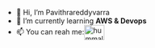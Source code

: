 - 👋 Hi, I’m Pavithrareddyvarra
- 🌱 I’m currently learning **AWS & Devops**
- 📫 You can reah me:<a href="https://www.linkedin.com/in/pavithra-reddy-varra-871676308/" target="blank"><img align="center" 
 src="https://raw.githubusercontent.com/rahuldkjain/github-profile-readme-generator/master/src/images/icons/Social/linked-in-alt.svg" 
 alt="hummala YaswanthReddy" height="30" width="40" /></a>

